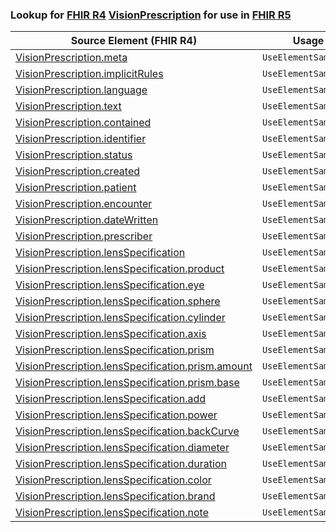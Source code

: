 ### Lookup for [FHIR R4](https://hl7.org/fhir/R4/) [VisionPrescription](https://hl7.org/fhir/R4/VisionPrescription.html) for use in [FHIR R5](https://hl7.org/fhir/R5/)

| Source Element (FHIR R4) | Usage | Target |
| -------------- | ----- | ------ |
| [VisionPrescription.meta](https://hl7.org/fhir/R4/VisionPrescription.html#resource) | `UseElementSameName` | [VisionPrescription.meta](https://hl7.org/fhir/R5/VisionPrescription.html#resource) |
| [VisionPrescription.implicitRules](https://hl7.org/fhir/R4/VisionPrescription.html#resource) | `UseElementSameName` | [VisionPrescription.implicitRules](https://hl7.org/fhir/R5/VisionPrescription.html#resource) |
| [VisionPrescription.language](https://hl7.org/fhir/R4/VisionPrescription.html#resource) | `UseElementSameName` | [VisionPrescription.language](https://hl7.org/fhir/R5/VisionPrescription.html#resource) |
| [VisionPrescription.text](https://hl7.org/fhir/R4/VisionPrescription.html#resource) | `UseElementSameName` | [VisionPrescription.text](https://hl7.org/fhir/R5/VisionPrescription.html#resource) |
| [VisionPrescription.contained](https://hl7.org/fhir/R4/VisionPrescription.html#resource) | `UseElementSameName` | [VisionPrescription.contained](https://hl7.org/fhir/R5/VisionPrescription.html#resource) |
| [VisionPrescription.identifier](https://hl7.org/fhir/R4/VisionPrescription.html#resource) | `UseElementSameName` | [VisionPrescription.identifier](https://hl7.org/fhir/R5/VisionPrescription.html#resource) |
| [VisionPrescription.status](https://hl7.org/fhir/R4/VisionPrescription.html#resource) | `UseElementSameName` | [VisionPrescription.status](https://hl7.org/fhir/R5/VisionPrescription.html#resource) |
| [VisionPrescription.created](https://hl7.org/fhir/R4/VisionPrescription.html#resource) | `UseElementSameName` | [VisionPrescription.created](https://hl7.org/fhir/R5/VisionPrescription.html#resource) |
| [VisionPrescription.patient](https://hl7.org/fhir/R4/VisionPrescription.html#resource) | `UseElementSameName` | [VisionPrescription.patient](https://hl7.org/fhir/R5/VisionPrescription.html#resource) |
| [VisionPrescription.encounter](https://hl7.org/fhir/R4/VisionPrescription.html#resource) | `UseElementSameName` | [VisionPrescription.encounter](https://hl7.org/fhir/R5/VisionPrescription.html#resource) |
| [VisionPrescription.dateWritten](https://hl7.org/fhir/R4/VisionPrescription.html#resource) | `UseElementSameName` | [VisionPrescription.dateWritten](https://hl7.org/fhir/R5/VisionPrescription.html#resource) |
| [VisionPrescription.prescriber](https://hl7.org/fhir/R4/VisionPrescription.html#resource) | `UseElementSameName` | [VisionPrescription.prescriber](https://hl7.org/fhir/R5/VisionPrescription.html#resource) |
| [VisionPrescription.lensSpecification](https://hl7.org/fhir/R4/VisionPrescription.html#resource) | `UseElementSameName` | [VisionPrescription.lensSpecification](https://hl7.org/fhir/R5/VisionPrescription.html#resource) |
| [VisionPrescription.lensSpecification.product](https://hl7.org/fhir/R4/VisionPrescription.html#resource) | `UseElementSameName` | [VisionPrescription.lensSpecification.product](https://hl7.org/fhir/R5/VisionPrescription.html#resource) |
| [VisionPrescription.lensSpecification.eye](https://hl7.org/fhir/R4/VisionPrescription.html#resource) | `UseElementSameName` | [VisionPrescription.lensSpecification.eye](https://hl7.org/fhir/R5/VisionPrescription.html#resource) |
| [VisionPrescription.lensSpecification.sphere](https://hl7.org/fhir/R4/VisionPrescription.html#resource) | `UseElementSameName` | [VisionPrescription.lensSpecification.sphere](https://hl7.org/fhir/R5/VisionPrescription.html#resource) |
| [VisionPrescription.lensSpecification.cylinder](https://hl7.org/fhir/R4/VisionPrescription.html#resource) | `UseElementSameName` | [VisionPrescription.lensSpecification.cylinder](https://hl7.org/fhir/R5/VisionPrescription.html#resource) |
| [VisionPrescription.lensSpecification.axis](https://hl7.org/fhir/R4/VisionPrescription.html#resource) | `UseElementSameName` | [VisionPrescription.lensSpecification.axis](https://hl7.org/fhir/R5/VisionPrescription.html#resource) |
| [VisionPrescription.lensSpecification.prism](https://hl7.org/fhir/R4/VisionPrescription.html#resource) | `UseElementSameName` | [VisionPrescription.lensSpecification.prism](https://hl7.org/fhir/R5/VisionPrescription.html#resource) |
| [VisionPrescription.lensSpecification.prism.amount](https://hl7.org/fhir/R4/VisionPrescription.html#resource) | `UseElementSameName` | [VisionPrescription.lensSpecification.prism.amount](https://hl7.org/fhir/R5/VisionPrescription.html#resource) |
| [VisionPrescription.lensSpecification.prism.base](https://hl7.org/fhir/R4/VisionPrescription.html#resource) | `UseElementSameName` | [VisionPrescription.lensSpecification.prism.base](https://hl7.org/fhir/R5/VisionPrescription.html#resource) |
| [VisionPrescription.lensSpecification.add](https://hl7.org/fhir/R4/VisionPrescription.html#resource) | `UseElementSameName` | [VisionPrescription.lensSpecification.add](https://hl7.org/fhir/R5/VisionPrescription.html#resource) |
| [VisionPrescription.lensSpecification.power](https://hl7.org/fhir/R4/VisionPrescription.html#resource) | `UseElementSameName` | [VisionPrescription.lensSpecification.power](https://hl7.org/fhir/R5/VisionPrescription.html#resource) |
| [VisionPrescription.lensSpecification.backCurve](https://hl7.org/fhir/R4/VisionPrescription.html#resource) | `UseElementSameName` | [VisionPrescription.lensSpecification.backCurve](https://hl7.org/fhir/R5/VisionPrescription.html#resource) |
| [VisionPrescription.lensSpecification.diameter](https://hl7.org/fhir/R4/VisionPrescription.html#resource) | `UseElementSameName` | [VisionPrescription.lensSpecification.diameter](https://hl7.org/fhir/R5/VisionPrescription.html#resource) |
| [VisionPrescription.lensSpecification.duration](https://hl7.org/fhir/R4/VisionPrescription.html#resource) | `UseElementSameName` | [VisionPrescription.lensSpecification.duration](https://hl7.org/fhir/R5/VisionPrescription.html#resource) |
| [VisionPrescription.lensSpecification.color](https://hl7.org/fhir/R4/VisionPrescription.html#resource) | `UseElementSameName` | [VisionPrescription.lensSpecification.color](https://hl7.org/fhir/R5/VisionPrescription.html#resource) |
| [VisionPrescription.lensSpecification.brand](https://hl7.org/fhir/R4/VisionPrescription.html#resource) | `UseElementSameName` | [VisionPrescription.lensSpecification.brand](https://hl7.org/fhir/R5/VisionPrescription.html#resource) |
| [VisionPrescription.lensSpecification.note](https://hl7.org/fhir/R4/VisionPrescription.html#resource) | `UseElementSameName` | [VisionPrescription.lensSpecification.note](https://hl7.org/fhir/R5/VisionPrescription.html#resource) |
